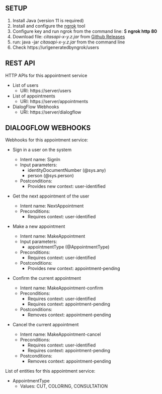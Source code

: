 ## SETUP

1. Install Java (version 11 is required)
2. Install and configure the [ngrok](http://ngrok.com)	tool
3. Configure key and run ngrok from the command line: $ **ngrok http 80**
4. Download file: *citasapi-x-y.z.jar* from [Github Releases](https://github.com/ruizrube/healthAppointments/releases) 
5. run: java -jar *citasapi-x-y.z.jar* from the command line
6. Check https://urlgeneratedbyngrok/users 

## REST API

HTTP APIs for this appointment service 
* List of users
  * URI: https://server/users
* List of appointments
  * URI: https://server/appointments
* DialogFlow Webhooks
  * URI: https://server/dialogflow

## DIALOGFLOW WEBHOOKS


Webhooks for this appointment service:

* Sign in a user on the system 
   * Intent name: SignIn
   * Input parameters: 
     * identityDocumentNumber (@sys.any)
     * person (@sys.person)
   * Postconditions:
     * Provides new context: user-identified
  

* Get the next appointment of the user
  * Intent name: NextAppointment
  * Preconditions:
     * Requires context: user-identified


* Make a new appointment
  * Intent name: MakeAppointment
  * Input parameters: 
    * appointmentType (@AppointmentType)
  * Preconditions:
     * Requires context: user-identified
  * Postconditions:
     * Provides new context: appointment-pending
 

* Confirm the current appointment 
  * Intent name: MakeAppointment-confirm
  * Preconditions:
     * Requires context: user-identified
     * Requires context: appointment-pending
  * Postconditions:
    * Removes context: appointment-pending

* Cancel the current appointment 
  * Intent name: MakeAppointment-cancel 
  * Preconditions:
    * Requires context: user-identified
    * Requires context: appointment-pending
  * Postconditions:
    * Removes context: appointment-pending
  

List of entities for this appointment service:
* AppointmentType
  * Values: CUT, COLORING, CONSULTATION
